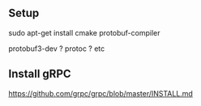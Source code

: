 Setup
-----

sudo apt-get install cmake protobuf-compiler

protobuf3-dev ?
protoc ?
etc

Install gRPC
------------

https://github.com/grpc/grpc/blob/master/INSTALL.md


